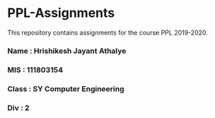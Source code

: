 # PPL-Assignments
This repository contains assignments for the course PPL 2019-2020.

<h3>Name : Hrishikesh Jayant Athalye</h3>
<h3>MIS : 111803154</h3>
<h3>Class : SY Computer Engineering</h3>
<h3>Div : 2</h3>


